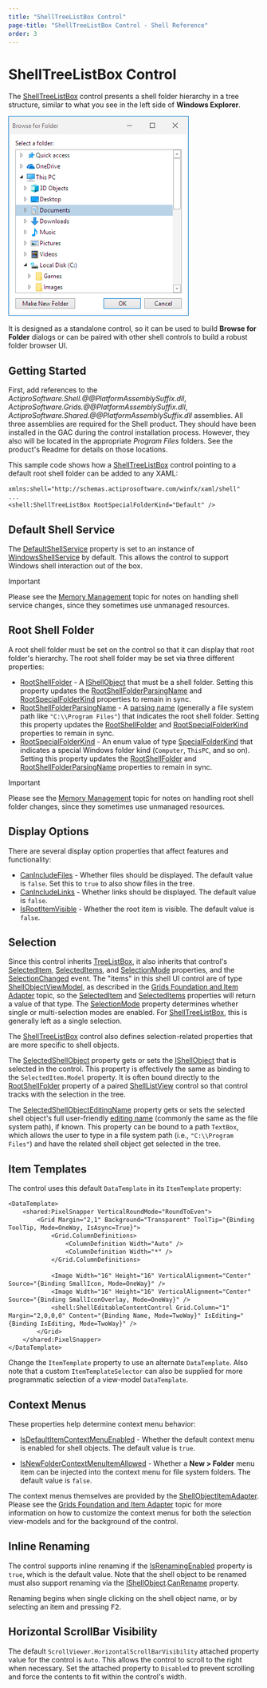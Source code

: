 ```yaml
---
title: "ShellTreeListBox Control"
page-title: "ShellTreeListBox Control - Shell Reference"
order: 3
---
```

# ShellTreeListBox Control

The [ShellTreeListBox](xref:@ActiproUIRoot.Controls.Shell.ShellTreeListBox) control presents a shell folder hierarchy in a tree structure, similar to what you see in the left side of **Windows Explorer**.

![Screenshot](images/browse-for-folder.png)

It is designed as a standalone control, so it can be used to build **Browse for Folder** dialogs or can be paired with other shell controls to build a robust folder browser UI.

## Getting Started

First, add references to the *ActiproSoftware.Shell.@@PlatformAssemblySuffix.dll*, *ActiproSoftware.Grids.@@PlatformAssemblySuffix.dll*, *ActiproSoftware.Shared.@@PlatformAssemblySuffix.dll* assemblies.  All three assemblies are required for the Shell product.  They should have been installed in the GAC during the control installation process.  However, they also will be located in the appropriate *Program Files* folders.  See the product's Readme for details on those locations.

This sample code shows how a [ShellTreeListBox](xref:@ActiproUIRoot.Controls.Shell.ShellTreeListBox) control pointing to a default root shell folder can be added to any XAML:

```xaml
xmlns:shell="http://schemas.actiprosoftware.com/winfx/xaml/shell"
...
<shell:ShellTreeListBox RootSpecialFolderKind="Default" />
```

## Default Shell Service

The [DefaultShellService](xref:@ActiproUIRoot.Controls.Shell.ShellTreeListBox.DefaultShellService) property is set to an instance of [WindowsShellService](xref:ActiproSoftware.Shell.WindowsShellService) by default.  This allows the control to support Windows shell interaction out of the box.

> [!IMPORTANT]
> Please see the [Memory Management](memory-management.md) topic for notes on handling shell service changes, since they sometimes use unmanaged resources.

## Root Shell Folder

A root shell folder must be set on the control so that it can display that root folder's hierarchy.  The root shell folder may be set via three different properties:

- [RootShellFolder](xref:@ActiproUIRoot.Controls.Shell.ShellTreeListBox.RootShellFolder) - A [IShellObject](xref:ActiproSoftware.Shell.IShellObject) that must be a shell folder.  Setting this property updates the [RootShellFolderParsingName](xref:@ActiproUIRoot.Controls.Shell.ShellTreeListBox.RootShellFolderParsingName) and [RootSpecialFolderKind](xref:@ActiproUIRoot.Controls.Shell.ShellTreeListBox.RootSpecialFolderKind) properties to remain in sync.
- [RootShellFolderParsingName](xref:@ActiproUIRoot.Controls.Shell.ShellTreeListBox.RootShellFolderParsingName) - A [parsing name](shell-objects-framework/shell-objects.md) (generally a file system path like `"C:\\Program Files"`) that indicates the root shell folder.  Setting this property updates the [RootShellFolder](xref:@ActiproUIRoot.Controls.Shell.ShellTreeListBox.RootShellFolder) and [RootSpecialFolderKind](xref:@ActiproUIRoot.Controls.Shell.ShellTreeListBox.RootSpecialFolderKind) properties to remain in sync.
- [RootSpecialFolderKind](xref:@ActiproUIRoot.Controls.Shell.ShellTreeListBox.RootSpecialFolderKind) - An enum value of type [SpecialFolderKind](xref:ActiproSoftware.Shell.SpecialFolderKind) that indicates a special Windows folder kind (`Computer`, `ThisPC`, and so on).  Setting this property updates the [RootShellFolder](xref:@ActiproUIRoot.Controls.Shell.ShellTreeListBox.RootShellFolder) and [RootShellFolderParsingName](xref:@ActiproUIRoot.Controls.Shell.ShellTreeListBox.RootShellFolderParsingName) properties to remain in sync.

> [!IMPORTANT]
> Please see the [Memory Management](memory-management.md) topic for notes on handling root shell folder changes, since they sometimes use unmanaged resources.

## Display Options

There are several display option properties that affect features and functionality:

- [CanIncludeFiles](xref:@ActiproUIRoot.Controls.Shell.ShellTreeListBox.CanIncludeFiles) - Whether files should be displayed.  The default value is `false`.  Set this to `true` to also show files in the tree.
- [CanIncludeLinks](xref:@ActiproUIRoot.Controls.Shell.ShellTreeListBox.CanIncludeLinks) - Whether links should be displayed.  The default value is `false`.
- [IsRootItemVisible](xref:@ActiproUIRoot.Controls.Grids.TreeListBox.IsRootItemVisible) - Whether the root item is visible.  The default value is `false`.

## Selection

Since this control inherits [TreeListBox](xref:@ActiproUIRoot.Controls.Grids.TreeListBox), it also inherits that control's [SelectedItem](xref:@ActiproUIRoot.Controls.Grids.TreeListBox.SelectedItem), [SelectedItems](xref:@ActiproUIRoot.Controls.Grids.TreeListBox.SelectedItems), and [SelectionMode](xref:@ActiproUIRoot.Controls.Grids.TreeListBox.SelectionMode) properties, and the [SelectionChanged](xref:@ActiproUIRoot.Controls.Grids.TreeListBox.SelectionChanged) event.  The "items" in this shell UI control are of type [ShellObjectViewModel](xref:@ActiproUIRoot.Controls.Shell.ShellObjectViewModel), as described in the [Grids Foundation and Item Adapter](grids-foundation.md) topic, so the [SelectedItem](xref:@ActiproUIRoot.Controls.Grids.TreeListBox.SelectedItem) and [SelectedItems](xref:@ActiproUIRoot.Controls.Grids.TreeListBox.SelectedItems) properties will return a value of that type.  The [SelectionMode](xref:@ActiproUIRoot.Controls.Grids.TreeListBox.SelectionMode) property determines whether single or multi-selection modes are enabled.  For [ShellTreeListBox](xref:@ActiproUIRoot.Controls.Shell.ShellTreeListBox), this is generally left as a single selection.

The [ShellTreeListBox](xref:@ActiproUIRoot.Controls.Shell.ShellTreeListBox) control also defines selection-related properties that are more specific to shell objects.

The [SelectedShellObject](xref:@ActiproUIRoot.Controls.Shell.ShellTreeListBox.SelectedShellObject) property gets or sets the [IShellObject](xref:ActiproSoftware.Shell.IShellObject) that is selected in the control.  This property is effectively the same as binding to the `SelectedItem.Model` property.  It is often bound directly to the [RootShellFolder](xref:@ActiproUIRoot.Controls.Shell.ShellListView.RootShellFolder) property of a paired [ShellListView](xref:@ActiproUIRoot.Controls.Shell.ShellListView) control so that control tracks with the selection in the tree.

The [SelectedShellObjectEditingName](xref:@ActiproUIRoot.Controls.Shell.ShellTreeListBox.SelectedShellObjectEditingName) property gets or sets the selected shell object's full user-friendly [editing name](shell-objects-framework/shell-objects.md) (commonly the same as the file system path), if known.  This property can be bound to a path `TextBox`, which allows the user to type in a file system path (i.e., `"C:\\Program Files"`) and have the related shell object get selected in the tree.

## Item Templates

The control uses this default `DataTemplate` in its `ItemTemplate` property:

```xaml
<DataTemplate>
	<shared:PixelSnapper VerticalRoundMode="RoundToEven">
		<Grid Margin="2,1" Background="Transparent" ToolTip="{Binding ToolTip, Mode=OneWay, IsAsync=True}">
			<Grid.ColumnDefinitions>
				<ColumnDefinition Width="Auto" />
				<ColumnDefinition Width="*" />
			</Grid.ColumnDefinitions>

			<Image Width="16" Height="16" VerticalAlignment="Center" Source="{Binding SmallIcon, Mode=OneWay}" />
			<Image Width="16" Height="16" VerticalAlignment="Center" Source="{Binding SmallIconOverlay, Mode=OneWay}" />
			<shell:ShellEditableContentControl Grid.Column="1" Margin="2,0,0,0" Content="{Binding Name, Mode=TwoWay}" IsEditing="{Binding IsEditing, Mode=TwoWay}" />
		</Grid>
	</shared:PixelSnapper>
</DataTemplate>
```

Change the `ItemTemplate` property to use an alternate `DataTemplate`.  Also note that a custom `ItemTemplateSelector` can also be supplied for more programmatic selection of a view-model `DataTemplate`.

## Context Menus

These properties help determine context menu behavior:

- [IsDefaultItemContextMenuEnabled](xref:@ActiproUIRoot.Controls.Shell.ShellTreeListBox.IsDefaultItemContextMenuEnabled) - Whether the default context menu is enabled for shell objects.  The default value is `true`.

- [IsNewFolderContextMenuItemAllowed](xref:@ActiproUIRoot.Controls.Shell.ShellTreeListBox.IsNewFolderContextMenuItemAllowed) - Whether a **New > Folder** menu item can be injected into the context menu for file system folders.  The default value is `false`.

The context menus themselves are provided by the [ShellObjectItemAdapter](xref:@ActiproUIRoot.Controls.Shell.ShellObjectItemAdapter).  Please see the [Grids Foundation and Item Adapter](grids-foundation.md) topic for more information on how to customize the context menus for both the selection view-models and for the background of the control.

## Inline Renaming

The control supports inline renaming if the [IsRenamingEnabled](xref:@ActiproUIRoot.Controls.Shell.ShellTreeListBox.IsRenamingEnabled) property is `true`, which is the default value.  Note that the shell object to be renamed must also support renaming via the [IShellObject](xref:ActiproSoftware.Shell.IShellObject).[CanRename](xref:ActiproSoftware.Shell.IShellObject.CanRename) property.

Renaming begins when single clicking on the shell object name, or by selecting an item and pressing <kbd>F2</kbd>.

## Horizontal ScrollBar Visibility

The default `ScrollViewer.HorizontalScrollBarVisibility` attached property value for the control is `Auto`.  This allows the control to scroll to the right when necessary.  Set the attached property to `Disabled` to prevent scrolling and force the contents to fit within the control's width.
